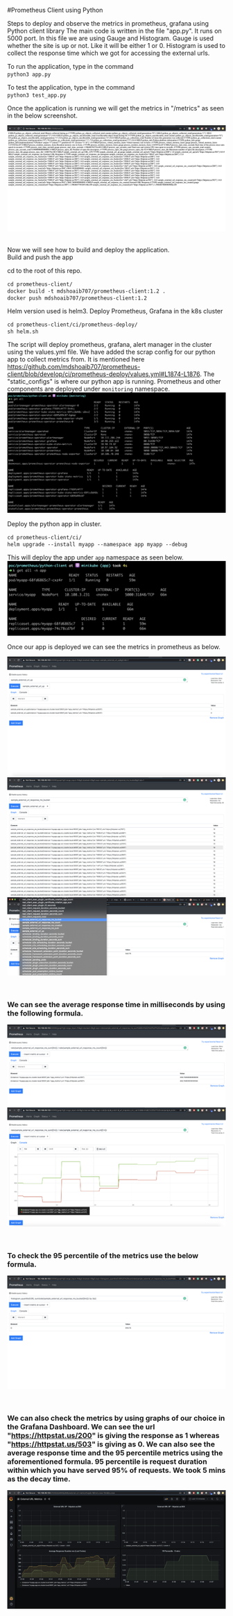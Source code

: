 #Prometheus Client using Python

Steps to deploy and observe the metrics in prometheus, grafana using Python client library
The main code is written in the file "app.py". It runs on 5000 port. In this file we are using Gauge and Histogram. Gauge is used whether the site is up or not. Like it will be either 1 or 0. Histogram is used to collect the response time which we got for accessing the external urls.

To run the application, type in the command <br />
`python3 app.py`

To test the application, type in the command <br />
`python3 test_app.py`

Once the application is running we will get the metrics in "/metrics" as seen in the below screenshot. <br />

![header image](https://github.com/mdshoaib707/prometheus-client/blob/develop/screenshots/app-metrics.png)

<br />
Now we will see how to build and deploy the application.

<br />
Build and push the app <br />

cd to the root of this repo. <br />

```
cd prometheus-client/
docker build -t mdshoaib707/prometheus-client:1.2 .
docker push mdshoaib707/prometheus-client:1.2
```

Helm version used is helm3.
Deploy Prometheus, Grafana in the k8s cluster
```
cd prometheus-client/ci/prometheus-deploy/
sh helm.sh
```
The script will deploy prometheus, grafana, alert manager in the cluster using the values.yml file. We have added the scrap config for our python app to collect metrics from. It is mentioned here https://github.com/mdshoaib707/prometheus-client/blob/develop/ci/prometheus-deploy/values.yml#L1874-L1876. The "static_configs" is where our python app is running. Prometheus and other components are deployed under `monitoring` namespace. <br />
![header image](https://github.com/mdshoaib707/prometheus-client/blob/develop/screenshots/deployments-prometheus.png)

Deploy the python app in cluster.
```
cd prometheus-client/ci/
helm upgrade --install myapp --namespace app myapp --debug
```
This will deploy the app under `app` namespace as seen below. <br />
![header image](https://github.com/mdshoaib707/prometheus-client/blob/develop/screenshots/deployments-app.png)

Once our app is deployed we can see the metrics in prometheus as below. <br />

![header image](https://github.com/mdshoaib707/prometheus-client/blob/develop/screenshots/sample-url-up-prometheus.png)
![header image](https://github.com/mdshoaib707/prometheus-client/blob/develop/screenshots/prometheus-metrics.png)
![header image](https://github.com/mdshoaib707/prometheus-client/blob/develop/screenshots/prometheus-all-metrics.png)


<br /><h3><b>We can see the average response time in milliseconds by using the following formula.</b></h3>
![header image](https://github.com/mdshoaib707/prometheus-client/blob/develop/screenshots/average-response-duration.png)
![header image](https://github.com/mdshoaib707/prometheus-client/blob/develop/screenshots/average-response-5m-msec.png)

<br /><h3><b>To check the 95 percentile of the metrics use the below formula.</b></h3>
![header image](https://github.com/mdshoaib707/prometheus-client/blob/develop/screenshots/percent-95-quantile.png)

<br /><h3><b>We can also check the metrics by using graphs of our choice in the Grafana Dashboard. We can see the url "https://httpstat.us/200" is giving the response as 1 whereas "https://httpstat.us/503" is giving as 0. We can also see the average response time and the 95 percentile metrics using the aforementioned formula. 95 percentile is request duration within which you have served 95% of requests. We took 5 mins as the decay time.</b></h3>

![header image](https://github.com/mdshoaib707/prometheus-client/blob/develop/screenshots/grafana.png)
